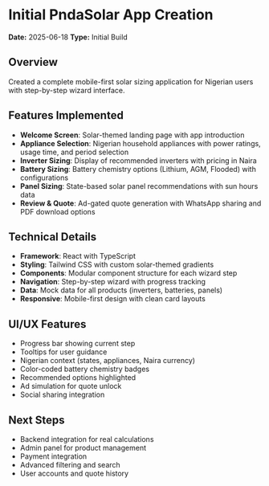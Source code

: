 
# Initial PndaSolar App Creation
**Date:** 2025-06-18
**Type:** Initial Build

## Overview
Created a complete mobile-first solar sizing application for Nigerian users with step-by-step wizard interface.

## Features Implemented
- **Welcome Screen**: Solar-themed landing page with app introduction
- **Appliance Selection**: Nigerian household appliances with power ratings, usage time, and period selection
- **Inverter Sizing**: Display of recommended inverters with pricing in Naira
- **Battery Sizing**: Battery chemistry options (Lithium, AGM, Flooded) with configurations
- **Panel Sizing**: State-based solar panel recommendations with sun hours data
- **Review & Quote**: Ad-gated quote generation with WhatsApp sharing and PDF download options

## Technical Details
- **Framework**: React with TypeScript
- **Styling**: Tailwind CSS with custom solar-themed gradients
- **Components**: Modular component structure for each wizard step
- **Navigation**: Step-by-step wizard with progress tracking
- **Data**: Mock data for all products (inverters, batteries, panels)
- **Responsive**: Mobile-first design with clean card layouts

## UI/UX Features
- Progress bar showing current step
- Tooltips for user guidance
- Nigerian context (states, appliances, Naira currency)
- Color-coded battery chemistry badges
- Recommended options highlighted
- Ad simulation for quote unlock
- Social sharing integration

## Next Steps
- Backend integration for real calculations
- Admin panel for product management
- Payment integration
- Advanced filtering and search
- User accounts and quote history
